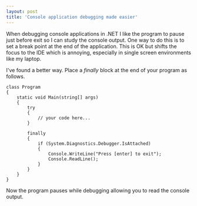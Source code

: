```yaml
---
layout: post
title: 'Console application debugging made easier'
---
```

When debugging console applications in .NET I like the program to pause just before exit so I can study the console output. One way to do this is to set a break point at the end of the application. This is OK but shifts the focus to the IDE which is annoying, especially in single screen environments like my laptop.

I've found a better way. Place a _finally_ block at the end of your program as follows.
    
    class Program
    {
        static void Main(string[] args)
        {
            try
            {
                // your code here...
            }
    
            finally
            {
                if (System.Diagnostics.Debugger.IsAttached)
                {
                    Console.WriteLine("Press [enter] to exit");
                    Console.ReadLine();
                }
            }
        }
    }

Now the program pauses while debugging allowing you to read the console output.

